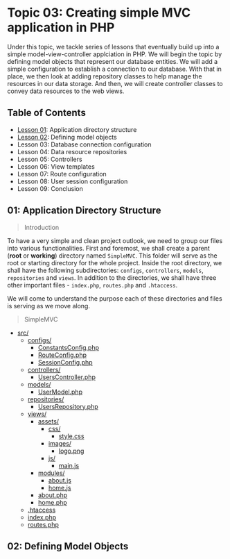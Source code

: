 # Topic 03: Creating simple MVC application in PHP
Under this topic, we tackle series of lessons that eventually build up into a simple model-view-controller applciation in PHP.
We will begin the topic by defining model objects that represent our database entities. We will add a simple configuration to establish a connection to our database.
With that in place, we then look at adding repository classes to help manage the resources in our data storage.
And then, we will create controller classes to convey data resources to the web views.

## Table of Contents
+ [Lesson 01](#01-application-directory-structure): Application directory structure
+ [Lesson 02](#02-defining-model-objects): Defining model objects
+ Lesson 03: Database connection configuration
+ Lesson 04: Data resource repositories
+ Lesson 05: Controllers
+ Lesson 06: View templates
+ Lesson 07: Route configuration
+ Lesson 08: User session configuration
+ Lesson 09: Conclusion


## 01: Application Directory Structure

> Introduction

To have a very simple and clean project outlook, we need to group our files into various functionalities.
First and foremost, we shall create a parent (**root** or **working**) directory named `SimpleMVC`. This folder will serve as the root or starting directory for the whole project.
Inside the root directory, we shall have the following subdirectories: `configs`, `controllers`, `models`, `repositories` and `views`.
In addition to the directories, we shall have three other important files - `index.php`, `routes.php` and `.htaccess`.

We will come to understand the purpose each of these directories and files is serving as we move along.

> SimpleMVC

* [src/](./src)
  * [configs/](./src/configs)
    * [ConstantsConfig.php](./src/configs/ConstantsConfig.php)
    * [RouteConfig.php](./src/configs/RouteConfig.php)
    * [SessionConfig.php](./src/configs/SessionConfig.php)
  * [controllers/](./src/controllers)
    * [UsersController.php](./src/controllers/UsersController.php)
  * [models/](./src/models)
    * [UserModel.php](./src/models/UserModel.php)
  * [repositories/](./src/repositories)
    * [UsersRepository.php](./src/repositories/UsersRepository.php)
  * [views/](./src/views)
    * [assets/](./src/views/assets)
      * [css/](./src/views/assets/css)
        * [style.css](./src/views/assets/css/style.css)
      * [images/](./src/views/assets/images)
        * [logo.png](./src/views/assets/images/logo.png)
      * [js/](./src/views/assets/js)
        * [main.js](./src/views/assets/js/main.js)
    * [modules/](./src/views/modules)
      * [about.js](./src/views/modules/about.js)
      * [home.js](./src/views/modules/home.js)
    * [about.php](./src/views/about.php)
    * [home.php](./src/views/home.php)
  * [.htaccess](./src/.htaccess)
  * [index.php](./src/index.php)
  * [routes.php](./src/routes.php)

## 02: Defining Model Objects